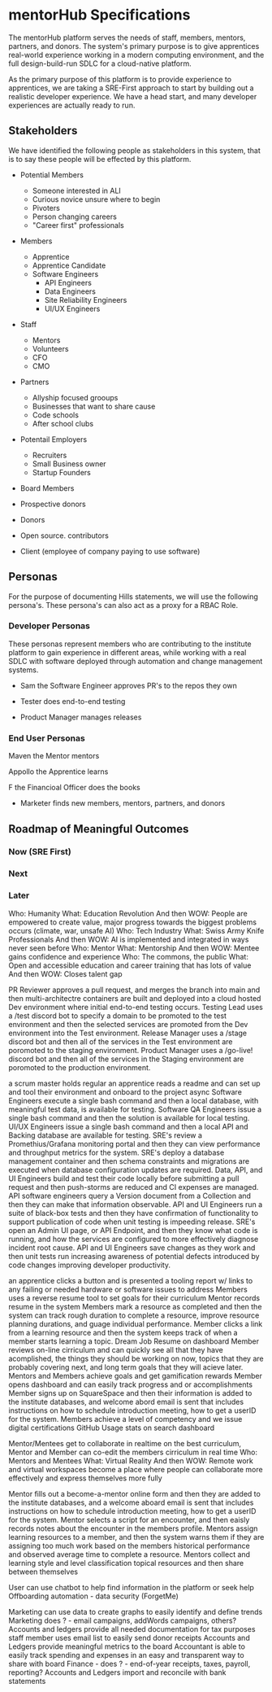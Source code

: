 # mentorHub Specifications

The mentorHub platform serves the needs of staff, members, mentors, partners, and donors. The system's primary purpose is to give apprentices real-world experience working in a modern computing environment, and the full design-build-run SDLC for a cloud-native platform.

As the primary purpose of this platform is to provide experience to apprentices, we are taking a SRE-First approach to start by building out a realistic developer experience. We have a head start, and many developer experiences are actually ready to run.

## Stakeholders

We have identified the following people as stakeholders in this system, that is to say these people will be effected by this platform.

- Potential Members
  - Someone interested in ALI
  - Curious novice unsure where to begin
  - Pivoters
  - Person changing careers
  - "Career first" professionals

- Members
  - Apprentice
  - Apprentice Candidate
  - Software Engineers
    - API Engineers
    - Data Engineers
    - Site Reliability Engineers
    - UI/UX Engineers

- Staff
  - Mentors
  - Volunteers
  - CFO
  - CMO

- Partners
  - Allyship focused grooups
  - Businesses that want to share cause
  - Code schools
  - After school clubs

- Potentail Employers
  - Recruiters
  - Small Business owner
  - Startup Founders

- Board Members

- Prospective donors
- Donors

- Open source. contributors

- Client (employee of company paying to use software)

## Personas

For the purpose of documenting Hills statements, we will use the following persona's. These persona's can also act as a proxy for a RBAC Role.

### Developer Personas

These personas represent members who are contributing to the institute platform to gain experience in different areas, while working with a real SDLC with software deployed through automation and change management systems.

- Sam the Software Engineer approves PR's to the repos they own

- Tester does end-to-end testing

- Product Manager manages releases

### End User Personas

Maven the Mentor mentors

Appollo the Apprentice learns

F the Financioal Officer does the books

- Marketer finds new members, mentors, partners, and donors

## Roadmap of Meaningful Outcomes

### Now (SRE First)

### Next

### Later

Who: Humanity
What: Education Revolution
And then WOW: People are empowered to create value, major progress towards the biggest problems occurs (climate, war, unsafe AI)
Who: Tech Industry
What: Swiss Army Knife Professionals
And then WOW: AI is implemented and integrated in ways never seen before
Who: Mentor
What: Mentorship
And then WOW: Mentee gains confidence and experience
Who: The commons, the public
What: Open and accessible education and career training that has lots of value
And then WOW: Closes talent gap

PR Reviewer approves a pull request, and merges the branch into main and then multi-architectre containers are built and deployed into a cloud hosted Dev environment where initial end-to-end testing occurs.
Testing Lead uses a /test discord bot to specify a domain to be promoted to the test environment and then the selected services are promoted from the Dev environment into the Test environment.
Release Manager uses a /stage discord bot and then all of the services in the Test environment are poromoted to the staging environment.
Product Manager uses a /go-live! discord bot and then all of the services in the Staging environment are poromoted to the production environment.

a scrum master holds regular
an apprentice reads a readme and can set up and tool their environment and onboard to the project async
Software Engineers execute a single bash command and then a local database, with meaningful test data, is available for testing.
Software QA Engineers issue a single bash command and then the solution is available for local testing.
UI/UX Engineers issue a single bash command and then a local API and Backing database are available for testing.
SRE's review a Promethius/Grafana monitoring portal and then they can view performance and throughput metrics for the system.
SRE's deploy a database management container and then schema constraints and migrations are executed when database configuration updates are required.
Data, API, and UI Engineers build and test their code locally before submitting a pull request and then push-storms are reduced and CI expenses are managed.
API software engineers query a Version document from a Collection and then they can make that information observable.
API and UI Engineers run a suite of black-box tests and then they have confirmation of functionality to support publication of code when unit testing is impeeding release.
SRE's open an Admin UI page, or API Endpoint, and then they know what code is running, and how the services are configured to more effectively diagnose incident root cause.
API and UI Engineers save changes as they work and then unit tests run increasing awareness of potential defects introduced by code changes improving developer productivity.

an apprentice clicks a button and is presented a tooling report w/ links to any failing or needed hardware or software issues to address
Members uses a reverse resume tool to set goals for their curriculum
Mentor records resume in the system
Members mark a resource as completed and then the system can track rough duration to complete a resource, improve resource planning durations, and guage individual performance.
Member clicks a link from a learning resource and then the system keeps track of when a member starts learning a topic.
Dream Job Resume on dashboard
Member reviews on-line cirriculum and can quickly see all that they have acomplished, the things they should be working on now, topics that they are probably covering next, and long term goals that they will acieve later.
Mentors and Members achieve goals and get gamification rewards
Member opens dashboard and can easily track progress and or accomplishments
Member signs up on SquareSpace and then their information is added to the institute databases, and welcome abord email is sent that includes instructions on how to schedule introduction meeting, how to get a userID for the system.
Members achieve a level of competency and we issue digital certifications
GitHub Usage stats on search dashboard

Mentor/Mentees get to collaborate in realtime on the best curriculum,
Mentor and Member can co-edit the members cirriculum in real time
Who: Mentors and Mentees
What: Virtual Reality
And then WOW: Remote work and virtual workspaces become a place where people can collaborate more effectively and express themselves more fully

Mentor fills out a become-a-mentor online form and then they are added to the institute databases, and a welcome aboard email is sent that includes instructions on how to schedule introduction meeting, how to get a userID for the system.
Mentor selects a script for an encounter, and then eaisly records notes about the encounter in the members profile.
Mentors assign learning resources to a member, and then the system warns them if they are assigning too much work based on the members historical performance and observed average time to complete a resource.
Mentors collect and learning style and level classification topical resources and then share between themselves

User can use chatbot to help find information in the platform or seek help
Offboarding automation - data security (ForgetMe)

Marketing can use data to create graphs to easily identify and define trends
Marketing does ? - email campaigns, addWords campaigns, others?
Accounts and ledgers provide all needed documentation for tax purposes
staff member uses email list to easily send donor receipts
Accounts and Ledgers provide meaningful metrics to the board
Accountant is able to easily track spending and expenses in an easy and transparent way to share with board
Finance - does ? - end-of-year receipts, taxes, payroll, reporting?
Accounts and Ledgers import and reconcile with bank statements
